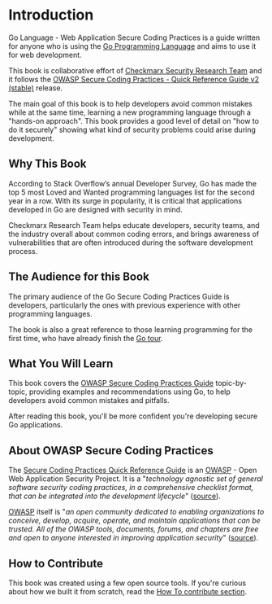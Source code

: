# Introduction

Go Language - Web Application Secure Coding Practices is a guide written for
anyone who is using the [Go Programming Language][1] and aims to use it for web
development.

This book is collaborative effort of [Checkmarx Security Research Team][2] and
it follows the
[OWASP Secure Coding Practices - Quick Reference Guide v2 (stable)][3] release.

The main goal of this book is to help developers avoid common mistakes while at
the same time, learning a new programming language through a
"hands-on approach".
This book provides a good level of detail on "how to do it securely" showing
what kind of security problems could arise during development.

## Why This Book

According to Stack Overflow’s annual Developer Survey, Go has made the top 5
most Loved and Wanted programming languages list for the second year in a row.
With its surge in popularity, it is critical that applications developed in Go
are designed with security in mind.

Checkmarx Research Team helps educate developers, security teams, and the
industry overall about common coding errors, and brings awareness of
vulnerabilities that are often introduced during the software development
process.

## The Audience for this Book

The primary audience of the Go Secure Coding Practices Guide is developers,
particularly the ones with previous experience with other programming languages.

The book is also a great reference to those learning programming for the first
time, who have already finish the [Go tour][8].

## What You Will Learn

This book covers the [OWASP Secure Coding Practices Guide][3] topic-by-topic,
providing examples and recommendations using Go, to help developers avoid common
mistakes and pitfalls.

After reading this book, you'll be more confident you're developing secure Go
applications.



## About OWASP Secure Coding Practices

The [Secure Coding Practices Quick Reference Guide][3] is an [OWASP][4] - Open
Web Application Security Project. It is a "_technology agnostic set of
general software security coding practices, in a comprehensive checklist
format, that can be integrated into the development lifecycle_" ([source][3]).

[OWASP][4] itself is "_an open community dedicated to enabling organizations to
conceive, develop, acquire, operate, and maintain applications that can be
trusted. All of the OWASP tools, documents, forums, and chapters are free and
open to anyone interested in improving application security_" ([source][5]).

## How to Contribute

This book was created using a few open source tools.
If you're curious about how we built it from scratch, read the
[How To contribute section][6].

[1]: https://golang.org
[2]: http://chkmrx.co/2sffXFr
[3]: https://owasp.org/www-project-secure-coding-practices-quick-reference-guide/migrated_content
[4]: https://www.owasp.org
[5]: https://www.owasp.org/index.php/About_OWASP
[6]: /howto-contribute.md
[7]: https://www.twitter.com/checkmarx
[8]: https://tour.golang.org/list
